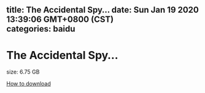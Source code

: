 
title: The Accidental Spy…
date: Sun Jan 19 2020 13:39:06 GMT+0800 (CST)    
categories: baidu
---

# The Accidental Spy…
size: 6.75 GB
 
 

[How to download](https://bpcam.bemobtrk.com/go/2ceec3aa-1ca2-46d6-b9ff-aaa5c184517c?jno=852)